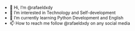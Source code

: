 - 👋 Hi, I’m @rafaeldxdy
- 👀 I’m interested in Technology and Self-development
- 🌱 I’m currently learning Python Development and English
- 📫 How to reach me follow @rafaeldxdy on any social media

<!---
rafaeldxdy/rafaeldxdy is a ✨ special ✨ repository because its `README.md` (this file) appears on your GitHub profile.
You can click the Preview link to take a look at your changes.
--->
